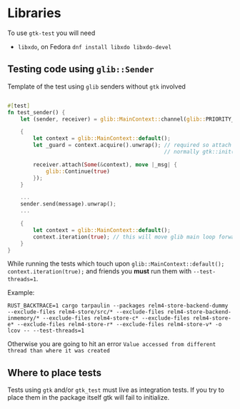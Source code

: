 # Libraries

To use `gtk-test` you will need

- `libxdo`, on Fedora `dnf install libxdo libxdo-devel`

## Testing code using `glib::Sender`

Template of the test using `glib` senders without `gtk` involved

```rust

#[test]
fn test_sender() {
    let (sender, receiver) = glib::MainContext::channel(glib::PRIORITY_DEFAULT);

    {
        let context = glib::MainContext::default();
        let _guard = context.acquire().unwrap(); // required so attach won't panic
                                                 // normally gtk::init() is doing it for you

        receiver.attach(Some(&context), move |_msg| {
            glib::Continue(true)
        });
    }

    ...
    sender.send(message).unwrap();
    ...

    {
        let context = glib::MainContext::default();
        context.iteration(true); // this will move glib main loop forward
    }
}


```

While running the tests which touch upon `glib::MainContext::default(); context.iteration(true);` and friends you **must** run them with `--test-threads=1`.

Example:

```text
RUST_BACKTRACE=1 cargo tarpaulin --packages relm4-store-backend-dummy --exclude-files relm4-store/src/* --exclude-files relm4-store-backend-inmemory/* --exclude-files relm4-store-c* --exclude-files relm4-store-e* --exclude-files relm4-store-r* --exclude-files relm4-store-v* -o lcov -- --test-threads=1
```

Otherwise you are going to hit an error `Value accessed from different thread than where it was created`

## Where to place tests

Tests using `gtk` and/or `gtk_test` must live as integration tests. If you try to place them in the package itself gtk will fail to initialize.
